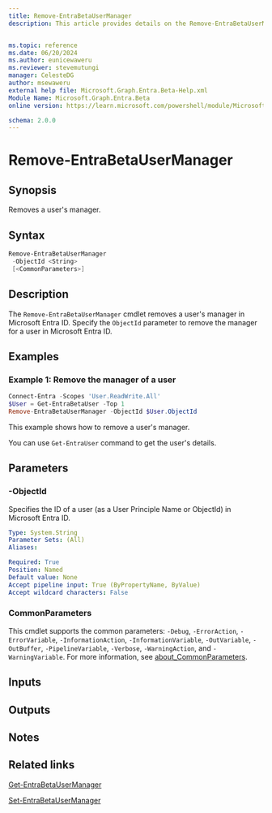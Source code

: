 ```yaml
---
title: Remove-EntraBetaUserManager
description: This article provides details on the Remove-EntraBetaUserManager command.


ms.topic: reference
ms.date: 06/20/2024
ms.author: eunicewaweru
ms.reviewer: stevemutungi
manager: CelesteDG
author: msewaweru
external help file: Microsoft.Graph.Entra.Beta-Help.xml
Module Name: Microsoft.Graph.Entra.Beta
online version: https://learn.microsoft.com/powershell/module/Microsoft.Graph.Entra.Beta/Remove-EntraBetaUserManager

schema: 2.0.0
---
```


# Remove-EntraBetaUserManager

## Synopsis

Removes a user's manager.

## Syntax

```powershell
Remove-EntraBetaUserManager 
 -ObjectId <String> 
 [<CommonParameters>]
```

## Description

The `Remove-EntraBetaUserManager` cmdlet removes a user's manager in Microsoft Entra ID. Specify the `ObjectId` parameter to remove the manager for a user in Microsoft Entra ID.

## Examples

### Example 1: Remove the manager of a user

```powershell
Connect-Entra -Scopes 'User.ReadWrite.All'
$User = Get-EntraBetaUser -Top 1
Remove-EntraBetaUserManager -ObjectId $User.ObjectId
```

This example shows how to remove a user's manager.

You can use `Get-EntraUser` command to get the user's details.

## Parameters

### -ObjectId

Specifies the ID of a user (as a User Principle Name or ObjectId) in Microsoft Entra ID.

```yaml
Type: System.String
Parameter Sets: (All)
Aliases:

Required: True
Position: Named
Default value: None
Accept pipeline input: True (ByPropertyName, ByValue)
Accept wildcard characters: False
```

### CommonParameters

This cmdlet supports the common parameters: `-Debug`, `-ErrorAction`, `-ErrorVariable`, `-InformationAction`, `-InformationVariable`, `-OutVariable`, `-OutBuffer`, `-PipelineVariable`, `-Verbose`, `-WarningAction`, and `-WarningVariable`. For more information, see [about_CommonParameters](https://go.microsoft.com/fwlink/?LinkID=113216).

## Inputs

## Outputs

## Notes

## Related links

[Get-EntraBetaUserManager](Get-EntraBetaUserManager.md)

[Set-EntraBetaUserManager](Set-EntraBetaUserManager.md)
